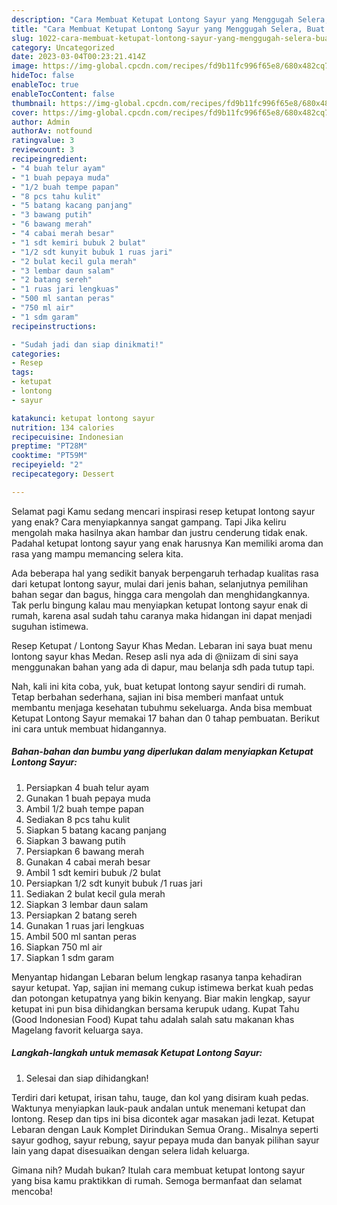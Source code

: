 ```yaml
---
description: "Cara Membuat Ketupat Lontong Sayur yang Menggugah Selera, Buat Buka Puasa}"
title: "Cara Membuat Ketupat Lontong Sayur yang Menggugah Selera, Buat Buka Puasa}"
slug: 1022-cara-membuat-ketupat-lontong-sayur-yang-menggugah-selera-buat-buka-puasa
category: Uncategorized
date: 2023-03-04T00:23:21.414Z
image: https://img-global.cpcdn.com/recipes/fd9b11fc996f65e8/680x482cq70/ketupat-lontong-sayur-foto-resep-utama.jpg
hideToc: false
enableToc: true
enableTocContent: false
thumbnail: https://img-global.cpcdn.com/recipes/fd9b11fc996f65e8/680x482cq70/ketupat-lontong-sayur-foto-resep-utama.jpg
cover: https://img-global.cpcdn.com/recipes/fd9b11fc996f65e8/680x482cq70/ketupat-lontong-sayur-foto-resep-utama.jpg
author: Admin
authorAv: notfound
ratingvalue: 3
reviewcount: 3
recipeingredient:
- "4 buah telur ayam"
- "1 buah pepaya muda"
- "1/2 buah tempe papan"
- "8 pcs tahu kulit"
- "5 batang kacang panjang"
- "3 bawang putih"
- "6 bawang merah"
- "4 cabai merah besar"
- "1 sdt kemiri bubuk 2 bulat"
- "1/2 sdt kunyit bubuk 1 ruas jari"
- "2 bulat kecil gula merah"
- "3 lembar daun salam"
- "2 batang sereh"
- "1 ruas jari lengkuas"
- "500 ml santan peras"
- "750 ml air"
- "1 sdm garam"
recipeinstructions:

- "Sudah jadi dan siap dinikmati!"
categories:
- Resep
tags:
- ketupat
- lontong
- sayur

katakunci: ketupat lontong sayur 
nutrition: 134 calories
recipecuisine: Indonesian
preptime: "PT28M"
cooktime: "PT59M"
recipeyield: "2"
recipecategory: Dessert

---
```



Selamat pagi Kamu sedang mencari inspirasi resep ketupat lontong sayur yang enak? Cara menyiapkannya sangat gampang. Tapi Jika keliru mengolah maka hasilnya akan hambar dan justru cenderung tidak enak. Padahal ketupat lontong sayur yang enak harusnya Kan memiliki aroma dan rasa yang mampu memancing selera kita.


Ada beberapa hal yang sedikit banyak berpengaruh terhadap kualitas rasa dari ketupat lontong sayur, mulai dari jenis bahan, selanjutnya pemilihan bahan segar dan bagus, hingga cara mengolah dan menghidangkannya. Tak perlu bingung kalau mau menyiapkan ketupat lontong sayur enak di rumah, karena asal sudah tahu caranya maka hidangan ini dapat menjadi suguhan istimewa.

Resep Ketupat / Lontong Sayur Khas Medan. Lebaran ini saya buat menu lontong sayur khas Medan. Resep asli nya ada di @niizam di sini saya menggunakan bahan yang ada di dapur, mau belanja sdh pada tutup tapi.


Nah, kali ini kita coba, yuk, buat ketupat lontong sayur sendiri di rumah. Tetap berbahan sederhana, sajian ini bisa memberi manfaat untuk membantu menjaga kesehatan tubuhmu sekeluarga. Anda bisa membuat Ketupat Lontong Sayur memakai 17 bahan dan 0 tahap pembuatan. Berikut ini cara untuk membuat hidangannya.

<!--inarticleads1-->

##### Bahan-bahan dan bumbu yang diperlukan dalam menyiapkan Ketupat Lontong Sayur:

1. Persiapkan 4 buah telur ayam
1. Gunakan 1 buah pepaya muda
1. Ambil 1/2 buah tempe papan
1. Sediakan 8 pcs tahu kulit
1. Siapkan 5 batang kacang panjang
1. Siapkan 3 bawang putih
1. Persiapkan 6 bawang merah
1. Gunakan 4 cabai merah besar
1. Ambil 1 sdt kemiri bubuk /2 bulat
1. Persiapkan 1/2 sdt kunyit bubuk /1 ruas jari
1. Sediakan 2 bulat kecil gula merah
1. Siapkan 3 lembar daun salam
1. Persiapkan 2 batang sereh
1. Gunakan 1 ruas jari lengkuas
1. Ambil 500 ml santan peras
1. Siapkan 750 ml air
1. Siapkan 1 sdm garam


Menyantap hidangan Lebaran belum lengkap rasanya tanpa kehadiran sayur ketupat. Yap, sajian ini memang cukup istimewa berkat kuah pedas dan potongan ketupatnya yang bikin kenyang. Biar makin lengkap, sayur ketupat ini pun bisa dihidangkan bersama kerupuk udang. Kupat Tahu (Good Indonesian Food) Kupat tahu adalah salah satu makanan khas Magelang favorit keluarga saya. 

<!--inarticleads2-->

##### Langkah-langkah untuk memasak Ketupat Lontong Sayur:


1. Selesai dan siap dihidangkan!

Terdiri dari ketupat, irisan tahu, tauge, dan kol yang disiram kuah pedas. Waktunya menyiapkan lauk-pauk andalan untuk menemani ketupat dan lontong. Resep dan tips ini bisa dicontek agar masakan jadi lezat. Ketupat Lebaran dengan Lauk Komplet Dirindukan Semua Orang.. Misalnya seperti sayur godhog, sayur rebung, sayur pepaya muda dan banyak pilihan sayur lain yang dapat disesuaikan dengan selera lidah keluarga. 

Gimana nih? Mudah bukan? Itulah cara membuat ketupat lontong sayur yang bisa kamu praktikkan di rumah. Semoga bermanfaat dan selamat mencoba!
